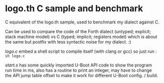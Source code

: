 # logo.th C sample and benchmark

C equivalent of the logo.th sample, used to benchmark my dialect against C.

Can be used to compare the code of the Forth dialect (untyped; explicit; stack machine model) vs C (typed; implicit; registers model) which is about the same but postfix with less syntactic noise for my dialect. :)

*logo.c* embed a shell script to compile itself (with clang or gcc) so just run : `sh logo.c`

*start.s* has some quickly imported U-Boot API code to show the program run time in ms, also has a routine to print an integer, may have to change the API jump table offset to make it work for different U-Boot config. / build.